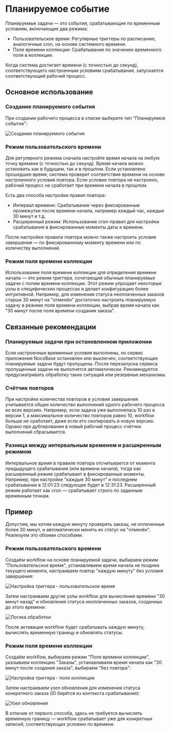 # Планируемое событие

Планируемые задачи — это события, срабатывающие по временным условиям, включающие два режима:

- Пользовательское время: Регулярные триггеры по расписанию, аналогичные cron, на основе системного времени.
- Поле времени коллекции: Срабатывание по значению временного поля в коллекции.

Когда система достигает времени (с точностью до секунд), соответствующего настроенным условиям срабатывания, запускается соответствующий рабочий процесс.

## Основное использование

### Создание планируемого события

При создании рабочего процесса в списке выберите тип "Планируемое событие":

![Создание планируемого события](https://static-docs.nocobase.com/e09b6c9065167875b2ca7de5f5a799a7.png)

### Режим пользовательского времени

Для регулярного режима сначала настройте время начала на любую точку времени (с точностью до секунд). Время начала можно установить как в будущем, так и в прошлом. Если установлено прошедшее время, система проверит соответствие времени на основе настроенного условия повтора. Если условие повтора не настроено, рабочий процесс не сработает при времени начала в прошлом.

Есть два способа настройки правил повтора:

- Интервал времени: Срабатывание через фиксированные промежутки после времени начала, например каждый час, каждые 30 минут и т.д.
- Расширенный режим: Использование cron-правил для настройки срабатывания в фиксированные моменты даты и времени.

После настройки правила повтора можно также настроить условие завершения — по фиксированному моменту времени или по количеству выполнений.

### Режим поля времени коллекции

Использование поля времени коллекции для определения времени начала — это режим триггера, сочетающий обычные планируемые задачи с полем времени коллекции. Этот режим упрощает некоторые узлы в специфических процессах и делает конфигурацию более интуитивной. Например, для изменения статуса неоплаченных заказов старше 30 минут на "отменён" достаточно настроить планируемую задачу в режиме поля времени коллекции, выбрав время начала как "30 минут после поля времени создания заказа".

## Связанные рекомендации

### Планируемые задачи при остановленном приложении

Если настроенные временные условия выполнены, но сервис приложения NocoBase остановлен или выключен, соответствующие планируемые задачи будут пропущены. После перезапуска сервиса пропущенные задачи не выполнятся автоматически. Рекомендуется предусматривать обработку таких ситуаций или резервные механизмы.

### Счётчик повторов

При настройке количества повторов в условии завершения учитывается общее количество выполнений одного рабочего процесса во всех версиях. Например, если задача уже выполнялась 10 раз в версии 1, а максимальное количество повторов равно 10, workflow больше не сработает, даже если его скопировать в новую версию. Однако при дублировании в новый рабочий процесс счётчик выполнений сбрасывается.

### Разница между интервальным временем и расширенным режимом

Интервальное время в правиле повтора отсчитывается от момента предыдущего срабатывания (или времени начала), тогда как расширенный режим срабатывает в фиксированные моменты. Например, при настройке "каждые 30 минут" и последнем срабатывании в 12:01:23 следующее будет в 12:31:23. Расширенный режим работает как cron — срабатывает строго по заданным временным точкам.

## Пример

Допустим, мы хотим каждую минуту проверять заказы, не оплаченные более 30 минут, и автоматически менять их статус на "отменён". Реализуем это обоими способами.

### Режим пользовательского времени

Создаём workflow на основе планируемой задачи, выбираем режим "Пользовательское время", устанавливаем время начала не позднее текущего момента, настраиваем повтор "каждую минуту" без условия завершения:

![Настройка триггера - пользовательское время](https://static-docs.nocobase.com/71131e3f2034263f883062389b356cbd.png)

Затем настраиваем другие узлы workflow для вычисления времени "30 минут назад" и обновления статуса неоплаченных заказов, созданных до этого времени:

![Логика обработки](https://static-docs.nocobase.com/188bc5287ffa1fb24a4e7baa1de6eb29.png)

После активации workflow будет срабатывать каждую минуту, вычислять временную границу и обновлять статусы.

### Режим поля времени коллекции

Создаём workflow, выбираем режим "Поле времени коллекции", указываем коллекцию "Заказы", устанавливаем время начала как "30 минут после создания заказа", выбираем "без повтора":

![Настройка триггера - поле коллекции](https://static-docs.nocobase.com/d40d5aef57f42799d31cc5882dd94246.png)

Затем настраиваем узел обновления для изменения статуса конкретного заказа (ID берётся из контекста срабатывания):

![Узел обновления](https://static-docs.nocobase.com/491dde9df8f773f5b14a4fd8ceac9d3e.png)

В отличие от первого способа, здесь не требуется вычислять временную границу — workflow срабатывает уже для конкретных записей, соответствующих условию по времени.

